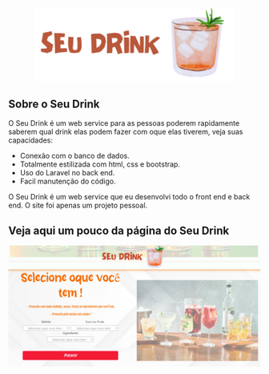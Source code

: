<p align="center"><a href="https://drink.produtosdotiao.com/public/" target="blank"><img src="public/imagens/logo.png" width="400" alt="Seu Drink Logo"></a></p>



## Sobre o Seu Drink

O Seu Drink é um web service para as pessoas poderem rapidamente saberem qual drink elas podem fazer com oque elas tiverem, veja suas capacidades:

- Conexão com o banco de dados.
- Totalmente estilizada com html, css e bootstrap.
- Uso do Laravel no back end.
- Facil manutenção do código.

O Seu Drink é um web service que eu desenvolvi todo o front end e back end. O site foi apenas um projeto pessoal.

## Veja aqui um pouco da página do Seu Drink

<img src='public/imagens/tela.png'>








